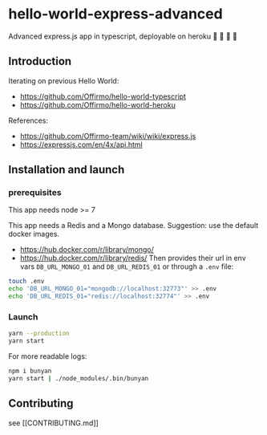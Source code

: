 # hello-world-express-advanced
Advanced express.js app in typescript, deployable on heroku :rooster: :koala: :dragon: :construction_worker:


## Introduction

Iterating on previous Hello World:
* https://github.com/Offirmo/hello-world-typescript
* https://github.com/Offirmo/hello-world-heroku

References:
* https://github.com/Offirmo-team/wiki/wiki/express.js
* https://expressjs.com/en/4x/api.html



## Installation and launch

### prerequisites
This app needs node >= 7

This app needs a Redis and a Mongo database. Suggestion: use the default docker images.
* https://hub.docker.com/r/library/mongo/
* https://hub.docker.com/r/library/redis/
Then provides their url in env vars `DB_URL_MONGO_01` and `DB_URL_REDIS_01` or through a `.env` file:
```bash
touch .env
echo 'DB_URL_MONGO_01="mongodb://localhost:32773"' >> .env
echo 'DB_URL_REDIS_01="redis://localhost:32774"' >> .env
```

### Launch
```bash
yarn --production
yarn start
```

For more readable logs:
```bash
npm i bunyan
yarn start | ./node_modules/.bin/bunyan
```

## Contributing
see [[CONTRIBUTING.md]]
